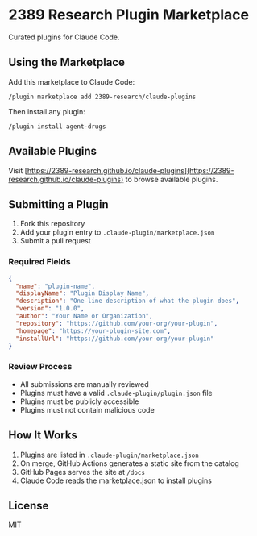 # 2389 Research Plugin Marketplace

Curated plugins for Claude Code.

## Using the Marketplace

Add this marketplace to Claude Code:

```
/plugin marketplace add 2389-research/claude-plugins
```

Then install any plugin:

```
/plugin install agent-drugs
```

## Available Plugins

Visit [https://2389-research.github.io/claude-plugins](https://2389-research.github.io/claude-plugins) to browse available plugins.

## Submitting a Plugin

1. Fork this repository
2. Add your plugin entry to `.claude-plugin/marketplace.json`
3. Submit a pull request

### Required Fields

```json
{
  "name": "plugin-name",
  "displayName": "Plugin Display Name",
  "description": "One-line description of what the plugin does",
  "version": "1.0.0",
  "author": "Your Name or Organization",
  "repository": "https://github.com/your-org/your-plugin",
  "homepage": "https://your-plugin-site.com",
  "installUrl": "https://github.com/your-org/your-plugin"
}
```

### Review Process

- All submissions are manually reviewed
- Plugins must have a valid `.claude-plugin/plugin.json` file
- Plugins must be publicly accessible
- Plugins must not contain malicious code

## How It Works

1. Plugins are listed in `.claude-plugin/marketplace.json`
2. On merge, GitHub Actions generates a static site from the catalog
3. GitHub Pages serves the site at `/docs`
4. Claude Code reads the marketplace.json to install plugins

## License

MIT
